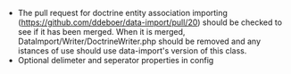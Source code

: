  - The pull request for doctrine entity association importing (https://github.com/ddeboer/data-import/pull/20) should be checked to see if it has been merged. When it is merged, DataImport/Writer/DoctrineWriter.php should be removed and any istances of use should use data-import's version of this class.
 - Optional delimeter and seperator properties in config
